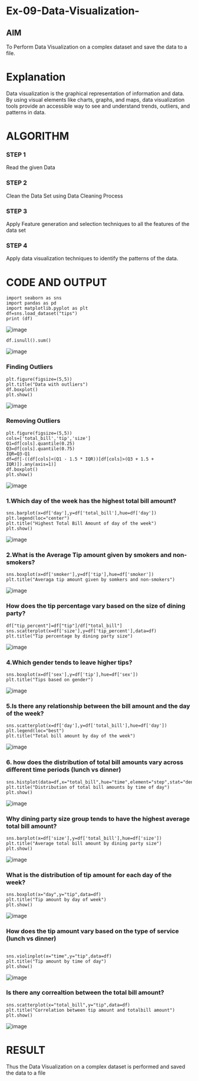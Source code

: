 # Ex-09-Data-Visualization-

## AIM
To Perform Data Visualization on a complex dataset and save the data to a file. 

# Explanation
Data visualization is the graphical representation of information and data. By using visual elements like charts, graphs, and maps, data visualization tools provide an accessible way to see and understand trends, outliers, and patterns in data.

# ALGORITHM
### STEP 1
Read the given Data
### STEP 2
Clean the Data Set using Data Cleaning Process
### STEP 3
Apply Feature generation and selection techniques to all the features of the data set
### STEP 4
Apply data visualization techniques to identify the patterns of the data.


# CODE AND OUTPUT

```
import seaborn as sns
import pandas as pd
import matplotlib.pyplot as plt
df=sns.load_dataset("tips")
print (df)
```
![image](https://github.com/madhi43/ODD2023-Datascience-Ex-09/assets/103943383/15f31b41-5455-419f-98d4-0e0bc9a13826)


```
df.isnull().sum()
```
![image](https://github.com/madhi43/ODD2023-Datascience-Ex-09/assets/103943383/c35a5889-bb0a-439b-a1e0-3088ffd4c201)


### Finding Outliers
```
plt.figure(figsize=(5,5))
plt.title("Data with outliers")
df.boxplot()
plt.show()
```
![image](https://github.com/madhi43/ODD2023-Datascience-Ex-09/assets/103943383/5b6bde70-bddd-48ce-b50f-2e74b645825f)


### Removing Outliers
```
plt.figure(figsize=(5,5))
cols=['total_bill','tip','size']
Q1=df[cols].quantile(0.25)
Q3=df[cols].quantile(0.75)
IQR=Q3-Q1
df=df[-((df[cols]<(Q1 - 1.5 * IQR))[df[cols]>(Q3 + 1.5 + IQR)]).any(axis=1)]
df.boxplot()
plt.show()
```
![image](https://github.com/madhi43/ODD2023-Datascience-Ex-09/assets/103943383/2894ce29-765f-48bc-82f2-0116c4a17a27)


### 1.Which day of the week has the highest total bill amount?
```
sns.barplot(x=df['day'],y=df['total_bill'],hue=df['day'])
plt.legend(loc="center")
plt.title("Highest Total Bill Amount of day of the week")
plt.show()
```

![image](https://github.com/madhi43/ODD2023-Datascience-Ex-09/assets/103943383/a7212447-f300-49da-8d18-82d0fa2b93cf)



### 2.What is the Average Tip amount given by smokers and non-smokers?
```
sns.boxplot(x=df['smoker'],y=df['tip'],hue=df['smoker'])
plt.title("Averaga tip amount given by somkers and non-smokers")
```
![image](https://github.com/madhi43/ODD2023-Datascience-Ex-09/assets/103943383/e2dd0152-8a19-4713-afae-e5b6a0190b45)


### How does the tip percentage vary based on the size of dining party?
```
df["tip_percent"]=df["tip"]/df["total_bill"]
sns.scatterplot(x=df['size'],y=df['tip_percent'],data=df)
plt.title("Tip percentage by dining party size")
```
![image](https://github.com/madhi43/ODD2023-Datascience-Ex-09/assets/103943383/9d698209-6f64-4b4b-b2de-a8eecb5632e5)




### 4.Which gender tends to leave higher tips?
```
sns.boxplot(x=df['sex'],y=df['tip'],hue=df['sex'])
plt.title("Tips based on gender")
```
![image](https://github.com/madhi43/ODD2023-Datascience-Ex-09/assets/103943383/cd8af189-1b83-4b6c-879a-641af11854ea)

### 5.Is there any relationship between the bill amount and the day of the week?
```
sns.scatterplot(x=df['day'],y=df['total_bill'],hue=df['day'])
plt.legend(loc="best")
plt.title("Total bill amount by day of the week")
```
![image](https://github.com/madhi43/ODD2023-Datascience-Ex-09/assets/103943383/6d6587ca-0820-4ebe-be58-cee7141c8cd4)


### 6. how does the distribution of total bill amounts vary across different time periods (lunch vs dinner)

```
sns.histplot(data=df,x="total_bill",hue="time",element="step",stat="density")
plt.title("Distribution of total bill amounts by time of day")
plt.show()
```
![image](https://github.com/madhi43/ODD2023-Datascience-Ex-09/assets/103943383/8b35a9bc-a258-4e40-bd90-a7e051beec2f)


### Why dining party size group tends to have the highest average total bill amount?
```
sns.barplot(x=df['size'],y=df['total_bill'],hue=df['size'])
plt.title("Average total bill amount by dining party size")
plt.show()
```
![image](https://github.com/madhi43/ODD2023-Datascience-Ex-09/assets/103943383/832900c4-dab1-49ef-bdf9-fb5f502c0d2a)


### What is the distribution of tip amount for each day of the week?
```
sns.boxplot(x="day",y="tip",data=df)
plt.title("Tip amount by day of week")
plt.show()
```
![image](https://github.com/madhi43/ODD2023-Datascience-Ex-09/assets/103943383/b58de83c-1d7a-4a51-ae49-0425f607152c)


### How does the tip amount vary based on the type of service (lunch vs dinner)
```

sns.violinplot(x="time",y="tip",data=df)
plt.title("Tip amount by time of day")
plt.show()
```
![image](https://github.com/madhi43/ODD2023-Datascience-Ex-09/assets/103943383/9a8c5a51-737b-48dc-ad3e-a1b91e151a1d)

### Is there any correaltion between the total bill amount?
```
sns.scatterplot(x="total_bill",y="tip",data=df)
plt.title("Correlation between tip amount and totalbill amount")
plt.show()
```
![image](https://github.com/madhi43/ODD2023-Datascience-Ex-09/assets/103943383/a78f2b0a-0710-490a-a5da-2ff765b94ee6)


# RESULT

Thus the Data Visualization on a complex dataset is performed and saved the data to a file


